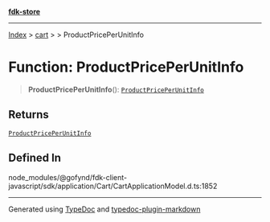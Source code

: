 [**fdk-store**](../../../README.md)
***

[Index](../../../API.md) > [cart](../../README.md) > [<internal>](../README.md) > ProductPricePerUnitInfo

# Function: ProductPricePerUnitInfo

> **ProductPricePerUnitInfo**(): [`ProductPricePerUnitInfo`](../type-aliases/type-alias.ProductPricePerUnitInfo.md)

## Returns

[`ProductPricePerUnitInfo`](../type-aliases/type-alias.ProductPricePerUnitInfo.md)

## Defined In

node\_modules/@gofynd/fdk-client-javascript/sdk/application/Cart/CartApplicationModel.d.ts:1852

***
Generated using [TypeDoc](https://typedoc.org/) and [typedoc-plugin-markdown](https://www.npmjs.com/package/typedoc-plugin-markdown)
